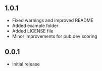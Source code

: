 ## 1.0.1
* Fixed warnings and improved README
* Added example folder
* Added LICENSE file
* Minor improvements for pub.dev scoring

## 0.0.1
* Initial release